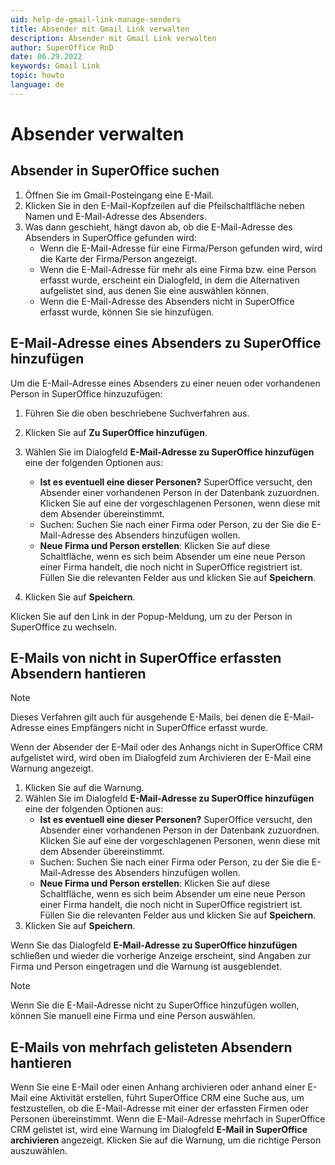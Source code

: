 ```yaml
---
uid: help-de-gmail-link-manage-senders
title: Absender mit Gmail Link verwalten
description: Absender mit Gmail Link verwalten
author: SuperOffice RnD
date: 06.29.2022
keywords: Gmail Link
topic: howto
language: de
---
```


# Absender verwalten

## Absender in SuperOffice suchen

1. Öffnen Sie im Gmail-Posteingang eine E-Mail.
2. Klicken Sie in den E-Mail-Kopfzeilen auf die Pfeilschaltfläche neben Namen und E-Mail-Adresse des Absenders.
3. Was dann geschieht, hängt davon ab, ob die E-Mail-Adresse des Absenders in SuperOffice gefunden wird:
    * Wenn die E-Mail-Adresse für eine Firma/Person gefunden wird, wird die Karte der Firma/Person angezeigt.
    * Wenn die E-Mail-Adresse für mehr als eine Firma bzw. eine Person erfasst wurde, erscheint ein Dialogfeld, in dem die Alternativen aufgelistet sind, aus denen Sie eine auswählen können.
    * Wenn die E-Mail-Adresse des Absenders nicht in SuperOffice erfasst wurde, können Sie sie hinzufügen.

## E-Mail-Adresse eines Absenders zu SuperOffice hinzufügen

Um die E-Mail-Adresse eines Absenders zu einer neuen oder vorhandenen Person in SuperOffice hinzuzufügen:

1. Führen Sie die oben beschriebene Suchverfahren aus.

2. Klicken Sie auf **Zu SuperOffice hinzufügen**.

3. Wählen Sie im Dialogfeld **E-Mail-Adresse zu SuperOffice hinzufügen** eine der folgenden Optionen aus:

    * **Ist es eventuell eine dieser Personen?** SuperOffice versucht, den Absender einer vorhandenen Person in der Datenbank zuzuordnen. Klicken Sie auf eine der vorgeschlagenen Personen, wenn diese mit dem Absender übereinstimmt.
    * Suchen: Suchen Sie nach einer Firma oder Person, zu der Sie die E-Mail-Adresse des Absenders hinzufügen wollen.
    * **Neue Firma und Person erstellen**: Klicken Sie auf diese Schaltfläche, wenn es sich beim Absender um eine neue Person einer Firma handelt, die noch nicht in SuperOffice registriert ist. Füllen Sie die relevanten Felder aus und klicken Sie auf **Speichern**.

4. Klicken Sie auf **Speichern**.

Klicken Sie auf den Link in der Popup-Meldung, um zu der Person in SuperOffice zu wechseln.

## E-Mails von nicht in SuperOffice erfassten Absendern hantieren

> [!NOTE]
> Dieses Verfahren gilt auch für ausgehende E-Mails, bei denen die E-Mail-Adresse eines Empfängers nicht in SuperOffice erfasst wurde.

Wenn der Absender der E-Mail oder des Anhangs nicht in SuperOffice CRM aufgelistet wird, wird oben im Dialogfeld zum Archivieren der E-Mail eine Warnung angezeigt.

1. Klicken Sie auf die Warnung.
2. Wählen Sie im Dialogfeld **E-Mail-Adresse zu SuperOffice hinzufügen** eine der folgenden Optionen aus:
    * **Ist es eventuell eine dieser Personen?** SuperOffice versucht, den Absender einer vorhandenen Person in der Datenbank zuzuordnen. Klicken Sie auf eine der vorgeschlagenen Personen, wenn diese mit dem Absender übereinstimmt.
    * Suchen: Suchen Sie nach einer Firma oder Person, zu der Sie die E-Mail-Adresse des Absenders hinzufügen wollen.
    * **Neue Firma und Person erstellen**: Klicken Sie auf diese Schaltfläche, wenn es sich beim Absender um eine neue Person einer Firma handelt, die noch nicht in SuperOffice registriert ist. Füllen Sie die relevanten Felder aus und klicken Sie auf **Speichern**.
3. Klicken Sie auf **Speichern**.

Wenn Sie das Dialogfeld **E-Mail-Adresse zu SuperOffice hinzufügen** schließen und wieder die vorherige Anzeige erscheint, sind Angaben zur Firma und Person eingetragen und die Warnung ist ausgeblendet.

> [!NOTE]
> Wenn Sie die E-Mail-Adresse nicht zu SuperOffice hinzufügen wollen, können Sie manuell eine Firma und eine Person auswählen.

## E-Mails von mehrfach gelisteten Absendern hantieren

Wenn Sie eine E-Mail oder einen Anhang archivieren oder anhand einer E-Mail eine Aktivität erstellen, führt SuperOffice CRM eine Suche aus, um festzustellen, ob die E-Mail-Adresse mit einer der erfassten Firmen oder Personen übereinstimmt. Wenn die E-Mail-Adresse mehrfach in SuperOffice CRM gelistet ist, wird eine Warnung im Dialogfeld **E-Mail in SuperOffice archivieren** angezeigt. Klicken Sie auf die Warnung, um die richtige Person auszuwählen.
